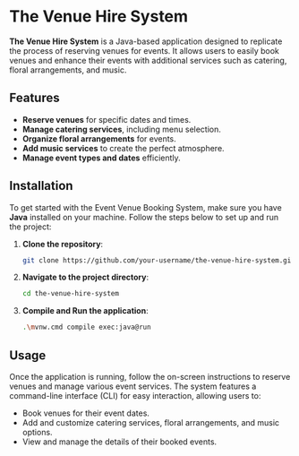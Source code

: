 # The Venue Hire System

**The Venue Hire System** is a Java-based application designed to replicate the process of reserving venues for events. 
It allows users to easily book venues and enhance their events with additional services such as catering, floral arrangements, and music.

## Features
- **Reserve venues** for specific dates and times.
- **Manage catering services**, including menu selection.
- **Organize floral arrangements** for events.
- **Add music services** to create the perfect atmosphere.
- **Manage event types and dates** efficiently.

## Installation

To get started with the Event Venue Booking System, make sure you have **Java** installed on your machine. 
Follow the steps below to set up and run the project:

1. **Clone the repository**:
   ```bash
   git clone https://github.com/your-username/the-venue-hire-system.git

2. **Navigate to the project directory**:
   ```bash   
   cd the-venue-hire-system
   
3. **Compile and Run the application**:
   ```bash  
   .\mvnw.cmd compile exec:java@run

## Usage

Once the application is running, follow the on-screen instructions to reserve venues and manage various event services. The system features a command-line interface (CLI) for easy interaction, allowing users to:

- Book venues for their event dates.
- Add and customize catering services, floral arrangements, and music options.
- View and manage the details of their booked events.
